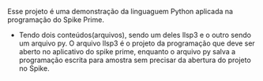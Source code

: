 Esse projeto é uma demonstração da linguaguem Python aplicada na programação do Spike Prime.
- Tendo dois conteúdos(arquivos), sendo um deles llsp3 e o outro sendo um arquivo py. O arquivo llsp3 é o projeto da programação que deve ser aberto no aplicativo do spike prime, enquanto o arquivo py salva a programação escrita para amostra sem precisar da abertura do projeto no Spike.